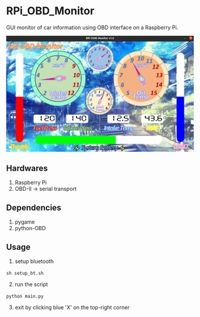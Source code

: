 # RPi_OBD_Monitor
GUI monitor of car information using OBD interface on a Raspberry Pi.

![image](https://github.com/StarRealMan/RPi_OBD_Monitor/blob/main/image/show.png?raw=true)

## Hardwares

1. Raspberry Pi
2. OBD-II -> serial transport

## Dependencies

1. pygame
2. python-OBD

## Usage

1. setup bluetooth

`sh setup_bt.sh`

2. run the script

`python main.py`

3. exit by clicking blue 'X' on the top-right corner